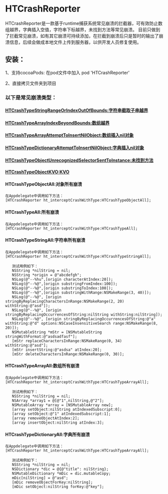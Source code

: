 # HTCrashReporter

HTCrashReporter是一款基于runtime捕获系统常见崩溃的拦截器，可有效防止数组越界，字典插入空值，字符串下标越界，未找到方法等常见崩溃。
目前只做到了拦截常见崩溃，如有其它崩溃可持续添加，在拦截到崩溃后只是暂时的输出了崩溃信息，后续会做成本地文件上传到服务器，以供开发人员修复使用。

## 安装：
1、支持cocoaPods: 在pod文件中加入 pod 'HTCrashReporter'

2、直接拷贝文件夹到项目

 ### 以下是常见崩溃类型：
 
 #### [HTCrashTypeStringRangeOrIndexOutOfBounds:字符串截取子串越界](#stringAll)
 #### [HTCrashTypeArrayIndexBeyondBounds:数组越界](#arrayAll)
 #### [HTCrashTypeArrayAttemptToInsertNilObject:数组插入nil对象](#arrayAll)
 #### [HTCrashTypeDictionaryAttemptToInsertNilObject:字典插入nil对象](#dictionaryAll)
 #### [HTCrashTypeObjectUnrecognizedSelectorSentToInstance:未找到方法](#objectAll)
 #### [HTCrashTypeObjectKVO:KVO](#objectAll)
 #### <span id="objectAll">HTCrashTypeObjectAll:对象所有崩溃</span>
    在Appdelegate中调用如下方法：
    [HTCrashReporter ht_interceptCrashWithType:HTCrashTypeObjectAll];
 #### <span id="all">HTCrashTypeAll:所有崩溃</span>
    在Appdelegate中调用如下方法：
    [HTCrashReporter ht_interceptCrashWithType:HTCrashTypeAll];
 #### <span id="stringAll">HTCrashTypeStringAll:字符串所有崩溃</span>
    在Appdelegate中调用如下方法：
    [HTCrashReporter ht_interceptCrashWithType:HTCrashTypeStringAll];
    
       测试用例如下：
       NSString *nilString = nil;
       NSString *origin = @"abcdefgh";
       NSLog(@"--%hu",[origin characterAtIndex:20]);
       NSLog(@"--%@",[origin substringFromIndex:100]);
       NSLog(@"--%@",[origin substringToIndex:100]);
       NSLog(@"--%@",[origin substringWithRange:NSMakeRange(3, 40)]);
       NSLog(@"--%@", [origin stringByReplacingCharactersInRange:NSMakeRange(2, 20) withString:@"asd"]);
       NSLog(@"--%@", [origin stringByReplacingOccurrencesOfString:nilString withString:nilString]);
       NSLog(@"--%@", [origin stringByReplacingOccurrencesOfString:@"a" withString:@"d" options:NSCaseInsensitiveSearch range:NSMakeRange(8, 20)]);
       NSMutableString *mStr = [NSMutableString stringWithFormat:@"asdsadfasf"];
       [mStr replaceCharactersInRange:NSMakeRange(0, 34) withString:@"asd"];
       [mStr insertString:@"asdsa" atIndex:20];
       [mStr deleteCharactersInRange:NSMakeRange(0, 30)];
#### <span id="arrayAll">HTCrashTypeArrayAll:数组所有崩溃</span>
    在Appdelegate中调用如下方法：
    [HTCrashReporter ht_interceptCrashWithType:HTCrashTypeArrayAll];
    
       测试用例如下：
       NSString *nilString = nil;
       NSArray *array1 = @[@"1",nilString,@"2"];
       NSMutableArray *array = [NSMutableArray new];
       [array setObject:nilString atIndexedSubscript:0];
       [array setObject:@"1" atIndexedSubscript:1];
       [array removeObjectAtIndex:2];
       [array insertObject:nilString atIndex:3];
#### <span id="dictionaryAll">HTCrashTypeDictionaryAll:字典所有崩溃</span>
    在Appdelegate中调用如下方法：
    [HTCrashReporter ht_interceptCrashWithType:HTCrashTypeArrayAll];
    
       测试用例如下：
       NSString *nilString = nil;
       NSDictionary *dic = @{@"title": nilString};
       NSMutableDictionary *mDic = dic.mutableCopy;
       mDic[nilString] = @"asd";
       [mDic removeObjectForKey:nilString];
       [mDic setObject:nilString forKey:@"key"];
       
